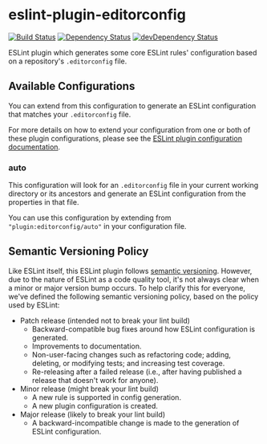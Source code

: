 # eslint-plugin-editorconfig
[![Build Status](https://travis-ci.org/platinumazure/eslint-plugin-editorconfig.svg?branch=master)](https://travis-ci.org/platinumazure/eslint-plugin-editorconfig)
[![Dependency Status](https://david-dm.org/platinumazure/eslint-plugin-editorconfig/status.svg)](https://david-dm.org/platinumazure/eslint-plugin-editorconfig)
[![devDependency Status](https://david-dm.org/platinumazure/eslint-plugin-editorconfig/dev-status.svg)](https://david-dm.org/platinumazure/eslint-plugin-editorconfig?type=dev)

ESLint plugin which generates some core ESLint rules' configuration based on
a repository's `.editorconfig` file.

## Available Configurations

You can extend from this configuration to generate an ESLint configuration that
matches your `.editorconfig` file.

For more details on how to extend your configuration from one or both of these plugin configurations, please see the [ESLint plugin configuration documentation](http://eslint.org/docs/user-guide/configuring#using-the-configuration-from-a-plugin).

### auto

This configuration will look for an `.editorconfig` file in your current working
directory or its ancestors and generate an ESLint configuration from the
properties in that file.

You can use this configuration by extending from `"plugin:editorconfig/auto"` in your configuration file.

## Semantic Versioning Policy

Like ESLint itself, this ESLint plugin follows [semantic versioning](http://semver.org). However, due to the nature of ESLint as a code quality tool, it's not always clear when a minor or major version bump occurs. To help clarify this for everyone, we've defined the following semantic versioning policy, based on the policy used by ESLint:

* Patch release (intended not to break your lint build)
    * Backward-compatible bug fixes around how ESLint configuration is generated.
    * Improvements to documentation.
    * Non-user-facing changes such as refactoring code; adding, deleting, or modifying tests; and increasing test coverage.
    * Re-releasing after a failed release (i.e., after having published a release that doesn't work for anyone).
* Minor release (might break your lint build)
    * A new rule is supported in config generation.
    * A new plugin configuration is created.
* Major release (likely to break your lint build)
    * A backward-incompatible change is made to the generation of ESLint configuration.
